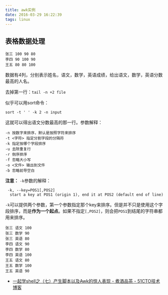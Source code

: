 ```yaml
---
title: awk实例
date: 2016-03-29 16:22:39
tags: linux
---
```


## 表格数据处理

```
张三 100 90 80
李四 90 100 90
王五 80 80 100
```

数据有4列，分别表示姓名，语文，数学，英语成绩，给出语文，数学，英语分数最高的人名。

去掉第一行：`tail -n +2 file`

似乎可以用sort命令：

    sort -t ' ' -k 2 -n input

这就可以得出语文分数最高的那一行。参数解释：

```
-n 按数字来排序，默认是按照字符来排序
-t <字符> 指定分割字段的分隔符
-k 指定按哪个字段排序
-u 去除重复行
-r 倒序排序
-f 忽略大小写
-o <文件> 输出到文件
-b 忽略前导空白
```

**注意：**
`-k`参数的解释：

```
 -k, --key=POS1[,POS2]
  start a key at POS1 (origin 1), end it at POS2 (default end of line)
```

`-k`可以提供两个参数，第一个参数指定那个key来排序。但是并不只是使用这个字段排序，而是**作为一个起点**。如果不指定`[,POS2]`，则会把`POS1`到结尾的字符串都用来排序。



```
张三 语文 100
张三 数学 90
张三 英语 80
李四 语文 90
李四 数学 80
李四 英语 100
王五 语文 80
王五 数学 100
王五 英语 90
```


- [一起学shell之（七）产生脚本以及Awk的惊人表现 - 煮酒品茶 - 51CTO技术博客](http://cwtea.blog.51cto.com/4500217/871927/)





